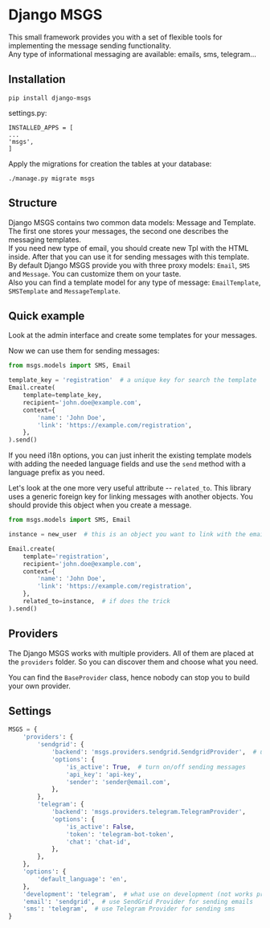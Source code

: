 # Django MSGS

This small framework provides you with a set of flexible tools for implementing the message sending functionality. \
Any type of informational messaging are available: emails, sms, telegram...

## Installation

```
pip install django-msgs
```

settings.py:
```
INSTALLED_APPS = [
...
'msgs',
]
```

Apply the migrations for creation the tables at your database:
```
./manage.py migrate msgs
```

## Structure

Django MSGS contains two common data models: Message and Template. The first one stores your messages, the second 
one describes the messaging templates. \
If you need new type of email, you should create new Tpl with the HTML inside. After that you can use it for sending 
messages with this template. \
By default Django MSGS provide you with three proxy models: `Email`, `SMS` and `Message`. You can customize them on your taste. \
Also you can find a template model for any type of message: `EmailTemplate`, `SMSTemplate` and `MessageTemplate`.

## Quick example

Look at the admin interface and create some templates for your messages.

Now we can use them for sending messages:

```python
from msgs.models import SMS, Email

template_key = 'registration'  # a unique key for search the template
Email.create(
    template=template_key,
    recipient='john.doe@example.com',
    context={
        'name': 'John Doe',
        'link': 'https://example.com/registration',
    },
).send()
```

If you need i18n options, you can just inherit the existing template models with adding the 
needed language fields and use the `send` method with a language prefix as you need.

Let's look at the one more very useful attribute -- `related_to`. This library uses a generic foreign key for linking messages with another objects. You should provide this object when you create a message.

```python
from msgs.models import SMS, Email

instance = new_user  # this is an object you want to link with the email

Email.create(
    template='registration',
    recipient='john.doe@example.com',
    context={
        'name': 'John Doe',
        'link': 'https://example.com/registration',
    },
    related_to=instance,  # if does the trick
).send()
```

## Providers

The Django MSGS works with multiple providers. All of them are placed at the `providers` folder. 
So you can discover them and choose what you need.

You can find the `BaseProvider` class, hence nobody can stop you to build your own provider. 

## Settings

```python
MSGS = {
    'providers': {
        'sendgrid': {
            'backend': 'msgs.providers.sendgrid.SendgridProvider',  # use SendGrid Provider
            'options': {
                'is_active': True,  # turn on/off sending messages
                'api_key': 'api-key',
                'sender': 'sender@email.com',
            },
        },
        'telegram': {
            'backend': 'msgs.providers.telegram.TelegramProvider',
            'options': {
                'is_active': False,
                'token': 'telegram-bot-token',
                'chat': 'chat-id',
            },
        },
    },
    'options': {
        'default_language': 'en',
    },
    'development': 'telegram',  # what use on development (not works properly, be careful)
    'email': 'sendgrid',  # use SendGrid Provider for sending emails
    'sms': 'telegram',  # use Telegram Provider for sending sms
}
```